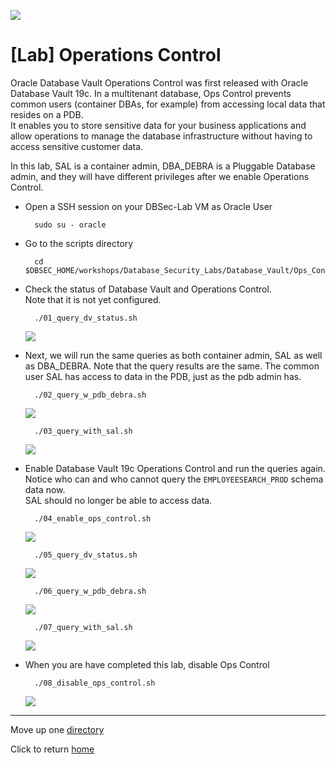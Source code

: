 ![](../../../images/banner_DV.PNG)

# [Lab] Operations Control

Oracle Database Vault Operations Control was first released with Oracle Database Vault 19c. In a multitenant database, Ops Control prevents common users (container DBAs, for example) from accessing local data that resides on a PDB.<br>
It enables you to store sensitive data for your business applications and allow operations to manage the database infrastructure without having to access sensitive customer data.

In this lab, SAL is a container admin, DBA_DEBRA is a Pluggable Database admin, and they will have different privileges after we enable Operations Control.

- Open a SSH session on your DBSec-Lab VM as Oracle User

        sudo su - oracle

- Go to the scripts directory

        cd $DBSEC_HOME/workshops/Database_Security_Labs/Database_Vault/Ops_Control

- Check the status of Database Vault and Operations Control.<br>
Note that it is not yet configured. 

        ./01_query_dv_status.sh

    ![](../images/DV_013.PNG)

- Next, we will run the same queries as both container admin, SAL as well as DBA_DEBRA. Note that the query results are the same. The common user SAL has access to data in the PDB, just as the pdb admin has.

        ./02_query_w_pdb_debra.sh

    ![](../images/DV_014.PNG)

        ./03_query_with_sal.sh

    ![](../images/DV_015.PNG)

- Enable Database Vault 19c Operations Control and run the queries again.<br>
Notice who can and who cannot query the `EMPLOYEESEARCH_PROD` schema data now.<br>
SAL should no longer be able to access data.

        ./04_enable_ops_control.sh

    ![](../images/DV_009.PNG)

        ./05_query_dv_status.sh
    
    ![](../images/DV_016.PNG)

        ./06_query_w_pdb_debra.sh

    ![](../images/DV_017.PNG)

        ./07_query_with_sal.sh

    ![](../images/DV_018.PNG)

- When you are have completed this lab, disable Ops Control

        ./08_disable_ops_control.sh

    ![](../images/DV_009.PNG)

---
Move up one [directory](../README.md)

Click to return [home](/README.md)
